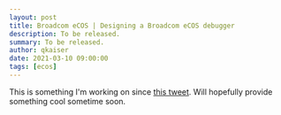 ```yaml
---
layout: post
title: Broadcom eCOS | Designing a Broadcom eCOS debugger
description: To be released.
summary: To be released.
author: qkaiser
date: 2021-03-10 09:00:00
tags: [ecos]
---
```


This is something I'm working on since [this tweet](https://twitter.com/QKaiser/status/1358085020615913473). Will hopefully provide something cool sometime soon.
